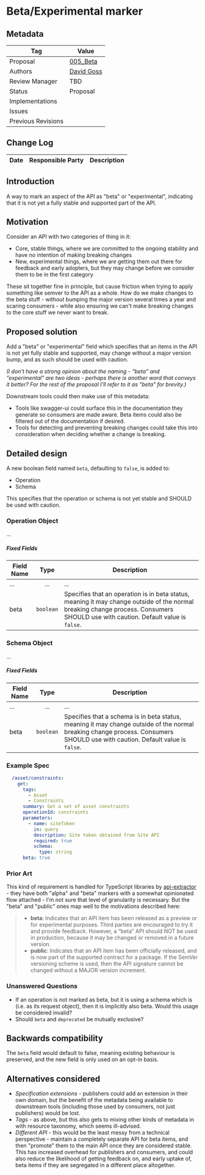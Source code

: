 # Beta/Experimental marker

## Metadata

|Tag |Value |
|---- | ---------------- |
|Proposal |[005_Beta](https://github.com/OAI/OpenAPI-Specification/tree/master/proposals/005_Beta.md)|
|Authors|[David Goss](https://github.com/davidjgoss)|
|Review Manager |TBD |
|Status |Proposal|
|Implementations ||
|Issues ||
|Previous Revisions ||

## Change Log

|Date |Responsible Party |Description |
|---- | ---------------- | ---------- |

## Introduction

A way to mark an aspect of the API as "beta" or "experimental", indicating that it is not yet a fully stable and supported part of the API.

## Motivation

Consider an API with two categories of thing in it:

- Core, stable things, where we are committed to the ongoing stability and have no intention of making breaking changes
- New, experimental things, where we are getting them out there for feedback and early adopters, but they may change before we consider them to be in the first category

These sit together fine in principle, but cause friction when trying to apply something like semver to the API as a whole. How do we make changes to the beta stuff - without bumping the major version several times a year and scaring consumers - while also ensuring we can't make breaking changes to the core stuff we never want to break.

## Proposed solution

Add a "beta" or "experimental" field which specifies that an items in the API is not yet fully stable and supported, may change without a major version bump, and as such should be used with caution.

_(I don't have a strong opinion about the naming - "beta" and "experimental" are two ideas - perhaps there is another word that conveys it better? For the rest of the proposal I'll refer to it as "beta" for brevity.)_

Downstream tools could then make use of this metadata:

- Tools like swagger-ui could surface this in the documentation they generate so consumers are made aware. Beta items could also be filtered out of the documentation if desired.
- Tools for detecting and preventing breaking changes could take this into consideration when deciding whether a change is breaking.

## Detailed design

A new boolean field named `beta`, defaulting to `false`, is added to:

- Operation
- Schema

This specifies that the operation or schema is not yet stable and SHOULD be used with caution.

### Operation Object

...

##### Fixed Fields

Field Name | Type | Description
---|:---:|---
... | ... | ...
<a name="operationBeta"></a>beta | `boolean` | Specifies that an operation is in beta status, meaning it may change outside of the normal breaking change process. Consumers SHOULD use with caution. Default value is `false`.

### Schema Object

...

##### Fixed Fields

Field Name | Type | Description
---|:---:|---
... | ... | ...
<a name="schemaBeta"></a>beta | `boolean` | Specifies that a schema is in beta status, meaning it may change outside of the normal breaking change process. Consumers SHOULD use with caution. Default value is `false`.

### Example Spec

```yaml
  /asset/constraints:
    get:
      tags:
        - Asset
        - Constraints
      summary: Get a set of asset constraints
      operationId: constraints
      parameters:
        - name: siteToken
          in: query
          description: Site token obtained from Site API
          required: true
          schema:
            type: string
      beta: true
```
### Prior Art

This kind of requirement is handled for TypeScript libraries by [api-extractor](https://api-extractor.com/pages/tsdoc/doc_comment_syntax/#release-tags) - they have both "alpha" and "beta" markers with a somewhat opinionated flow attached - I'm not sure that level of granularity is necessary. But the "beta" and "public" ones map well to the motivations described here:

> - **beta**: Indicates that an API item has been released as a preview or for experimental purposes. Third parties are encouraged to try it and provide feedback. However, a “beta” API should NOT be used in production, because it may be changed or removed in a future version.
> - **public**: Indicates that an API item has been officially released, and is now part of the supported contract for a package. If the SemVer versioning scheme is used, then the API signature cannot be changed without a MAJOR version increment.

### Unanswered Questions

- If an operation is not marked as beta, but it is using a schema which is (i.e. as its request object), then it is implicitly also beta. Would this usage be considered invalid?
- Should `beta` and `deprecated` be mutually exclusive?

## Backwards compatibility

The `beta` field would default to false, meaning existing behaviour is preserved, and the new field is only used on an opt-in basis.

## Alternatives considered

- _Specification extensions_ - publishers could add an extension in their own domain, but the benefit of the metadata being available to downstream tools (including those used by consumers, not just publishers) would be lost.
- _Tags_ - as above, but this also gets to mixing other kinds of metadata in with resource taxonomy, which seems ill-advised.
- _Different API_ - this would be the least messy from a technical perspective - maintain a completely separate API for beta items, and then "promote" them to the main API once they are considered stable. This has increased overhead for publishers and consumers, and could also reduce the likelihood of getting feedback on, and early uptake of, beta items if they are segregated in a different place altogether.

